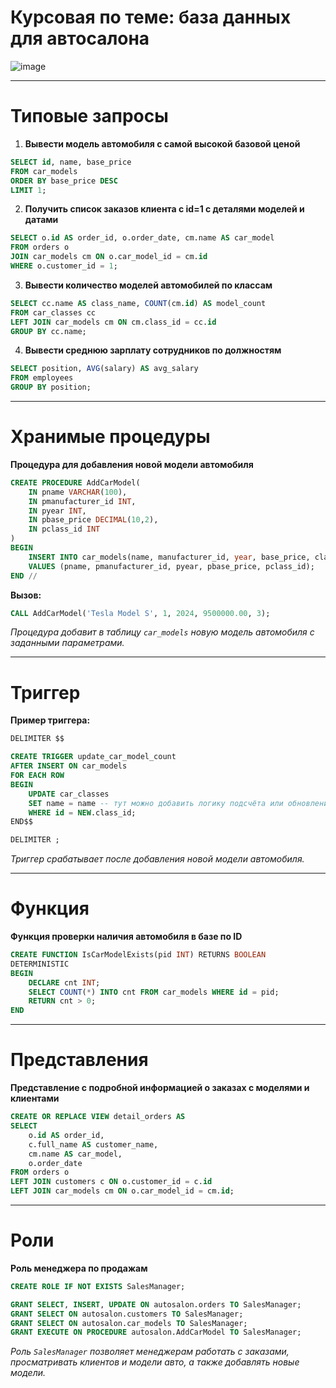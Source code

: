 # Курсовая по теме: база данных для автосалона

![image](https://github.com/user-attachments/assets/0ba3d969-9ba0-4c40-abb2-5f9b33a8fe7a)

---
# Типовые запросы

1. **Вывести модель автомобиля с самой высокой базовой ценой**

```sql
SELECT id, name, base_price
FROM car_models
ORDER BY base_price DESC
LIMIT 1;
````

2. **Получить список заказов клиента с id=1 с деталями моделей и датами**

```sql
SELECT o.id AS order_id, o.order_date, cm.name AS car_model
FROM orders o
JOIN car_models cm ON o.car_model_id = cm.id
WHERE o.customer_id = 1;
```

3. **Вывести количество моделей автомобилей по классам**

```sql
SELECT cc.name AS class_name, COUNT(cm.id) AS model_count
FROM car_classes cc
LEFT JOIN car_models cm ON cm.class_id = cc.id
GROUP BY cc.name;
```

4. **Вывести среднюю зарплату сотрудников по должностям**

```sql
SELECT position, AVG(salary) AS avg_salary
FROM employees
GROUP BY position;
```

---

# Хранимые процедуры

**Процедура для добавления новой модели автомобиля**

```sql
CREATE PROCEDURE AddCarModel(
    IN pname VARCHAR(100),
    IN pmanufacturer_id INT,
    IN pyear INT,
    IN pbase_price DECIMAL(10,2),
    IN pclass_id INT
)
BEGIN
    INSERT INTO car_models(name, manufacturer_id, year, base_price, class_id)
    VALUES (pname, pmanufacturer_id, pyear, pbase_price, pclass_id);
END //
```

**Вызов:**

```sql
CALL AddCarModel('Tesla Model S', 1, 2024, 9500000.00, 3);
```

*Процедура добавит в таблицу `car_models` новую модель автомобиля с заданными параметрами.*

---

# Триггер

**Пример триггера:**

```sql
DELIMITER $$

CREATE TRIGGER update_car_model_count
AFTER INSERT ON car_models
FOR EACH ROW
BEGIN
    UPDATE car_classes
    SET name = name -- тут можно добавить логику подсчёта или обновления статистики
    WHERE id = NEW.class_id;
END$$

DELIMITER ;

```

*Триггер срабатывает после добавления новой модели автомобиля.*

---

# Функция

**Функция проверки наличия автомобиля в базе по ID**

```sql
CREATE FUNCTION IsCarModelExists(pid INT) RETURNS BOOLEAN
DETERMINISTIC
BEGIN
    DECLARE cnt INT;
    SELECT COUNT(*) INTO cnt FROM car_models WHERE id = pid;
    RETURN cnt > 0;
END
```

---

# Представления

**Представление с подробной информацией о заказах с моделями и клиентами**

```sql
CREATE OR REPLACE VIEW detail_orders AS
SELECT
    o.id AS order_id,
    c.full_name AS customer_name,
    cm.name AS car_model,
    o.order_date
FROM orders o
LEFT JOIN customers c ON o.customer_id = c.id
LEFT JOIN car_models cm ON o.car_model_id = cm.id;
```
---

# Роли

**Роль менеджера по продажам**

```sql
CREATE ROLE IF NOT EXISTS SalesManager;

GRANT SELECT, INSERT, UPDATE ON autosalon.orders TO SalesManager;
GRANT SELECT ON autosalon.customers TO SalesManager;
GRANT SELECT ON autosalon.car_models TO SalesManager;
GRANT EXECUTE ON PROCEDURE autosalon.AddCarModel TO SalesManager;
```
*Роль `SalesManager` позволяет менеджерам работать с заказами, просматривать клиентов и модели авто, а также добавлять новые модели.*
